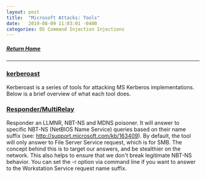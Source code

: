```yaml
---
layout: post
title:  "Microsoft Attacks: Tools"
date:   2019-08-09 11:03:01 -0400
categories: OS Command Injection Injections
---
```


##### [Return Home](https://thegetch.github.io/penetration/testing/resources/2020/07/24/Home/)

---

### [kerberoast](https://github.com/nidem/kerberoast)

Kerberoast is a series of tools for attacking MS Kerberos implementations. Below is a brief overview of what each tool does.

### [Responder/MultiRelay](https://github.com/lgandx/Responder/)

Responder an LLMNR, NBT-NS and MDNS poisoner. It will answer to specific NBT-NS (NetBIOS Name Service) queries based on their name suffix (see: http://support.microsoft.com/kb/163409). By default, the tool will only answer to File Server Service request, which is for SMB.
The concept behind this is to target our answers, and be stealthier on the network. This also helps to ensure that we don't break legitimate NBT-NS behavior. You can set the -r option via command line if you want to answer to the Workstation Service request name suffix.
